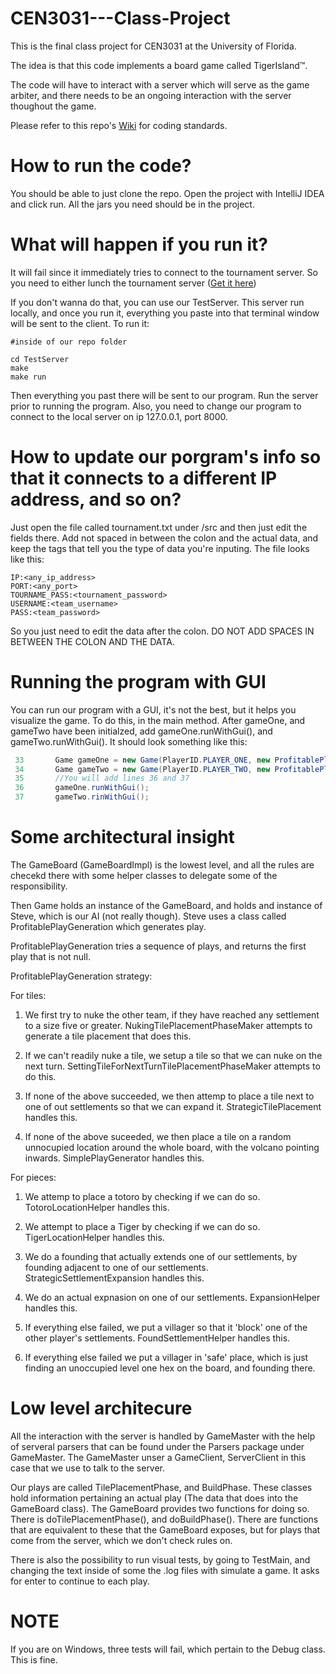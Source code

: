 # CEN3031---Class-Project
This is the final class project for CEN3031 at the University of Florida.

The idea is that this code implements a board game called TigerIsland&trade;. 

The code will have to interact with a server which will serve as the game arbiter, and there needs 
to be an ongoing interaction with the server thoughout the game.

Please refer to this repo's [Wiki](https://github.com/gaboth22/CEN3031---Class-Project/wiki) for coding standards.


# How to run the code?

You should be able to just clone the repo. Open the project with IntelliJ IDEA and click run. All the jars you need should be in the project.

# What will happen if you run it?

It will fail since it immediately tries to connect to the tournament server. So you need to either lunch the tournament server ([Get it here](https://github.com/MatthewBregg/TigerIsland))

If you don't wanna do that, you can use our TestServer. This server run locally, and once you run it, everything you paste into that terminal window will be sent to the client. To run it:

```
#inside of our repo folder

cd TestServer
make
make run
```

Then everything you past there will be sent to our program. Run the server prior to running the program. Also, you need to change our program to connect to the local server on ip 127.0.0.1, port 8000.

# How to update our porgram's info so that it connects to a different IP address, and so on?

Just open the file called tournament.txt under /src and then just edit the fields there. Add not spaced in between the colon and the actual data, and keep the tags that tell you the type of data you're inputing. The file looks like this:

```
IP:<any_ip_address>
PORT:<any_port>
TOURNAME_PASS:<tournament_password>
USERNAME:<team_username>
PASS:<team_password>
```
So you just need to edit the data after the colon. DO NOT ADD SPACES IN BETWEEN THE COLON AND THE DATA. 

# Running the program with GUI

You can run our program with a GUI, it's not the best, but it helps you visualize the game. To do this, in the main method. After gameOne, and gameTwo have been initialzed, add gameOne.runWithGui(), and gameTwo.runWithGui(). It should look something like this:

```java
 33       Game gameOne = new Game(PlayerID.PLAYER_ONE, new ProfitablePlayGeneration());
 34       Game gameTwo = new Game(PlayerID.PLAYER_TWO, new ProfitablePlayGeneration());
 35       //You will add lines 36 and 37
 36       gameOne.runWithGui();     
 37       gameTwo.rinWithGui();
```

# Some architectural insight

The GameBoard (GameBoardImpl) is the lowest level, and all the rules are checekd there with some helper classes to delegate some of the responsibility.

Then Game holds an instance of the GameBoard, and holds and instance of Steve, which is our AI (not really though). Steve uses a class called ProfitablePlayGeneration which generates play.

ProfitablePlayGeneration tries a sequence of plays, and returns the first play that is not null.

ProfitablePlayGeneration strategy:

For tiles:
  1) We first try to nuke the other team, if they have reached any settlement to a size five or greater.
     NukingTilePlacementPhaseMaker attempts to generate a tile placement that does this.
     
  2) If we can't readily nuke a tile, we setup a tile so that we can nuke on the next turn.
    SettingTileForNextTurnTilePlacementPhaseMaker attempts to do this.
    
  3) If none of the above succeeded, we then attemp to place a tile next to one of out settlements so that we can expand it.
    StrategicTilePlacement handles this.
    
  4) If none of the above suceeded, we then place a tile on a random unnocupied location around the whole board, with the          volcano pointing inwards.
  SimplePlayGenerator handles this.
  
  
For pieces:
  1) We attemp to place a totoro by checking if we can do so.
    TotoroLocationHelper handles this.
  
  2) We attempt to place a Tiger by checking if we can do so.
    TigerLocationHelper handles this.
    
  3) We do a founding that actually extends one of our settlements, by founding adjacent to one of our settlements.
    StrategicSettlementExpansion handles this.
    
  4) We do an actual expnasion on one of our settlements.
    ExpansionHelper handles this.
    
  5) If everything else failed, we put a villager so that it 'block' one of the other player's settlements.
     FoundSettlementHelper handles this.
     
  6) If everything else failed we put a villager in 'safe' place, which is just finding an unoccupied level one hex on the    board, and founding there.
  
  
# Low level architecure

All the interaction with the server is handled by GameMaster with the help of serveral parsers that can be found under the Parsers package under GameMaster. The GameMaster unser a GameClient, ServerClient in this case that we use to talk to the server.

Our plays are called TilePlacementPhase, and BuildPhase. These classes hold information pertaining an actual play (The data that does into the GameBoard class). The GameBoard provides two functions for doing so. There is doTilePlacementPhase(), and doBuildPhase(). There are functions that are equivalent to these that the GameBoard exposes, but for plays that come from the server, which we don't check rules on.

There is also the possibility to run visual tests, by going to TestMain, and changing the text inside of some the .log files with simulate a game. It asks for enter to continue to each play.

# NOTE
If you are on Windows, three tests will fail, which pertain to the Debug class. This is fine.
